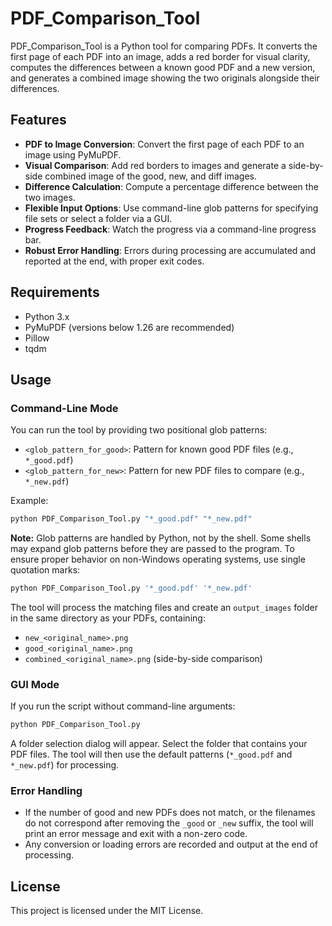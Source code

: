 # PDF_Comparison_Tool

PDF_Comparison_Tool is a Python tool for comparing PDFs. It converts the first page of each PDF into an image, adds a red border for visual clarity, computes the differences between a known good PDF and a new version, and generates a combined image showing the two originals alongside their differences.

## Features

- **PDF to Image Conversion**: Convert the first page of each PDF to an image using PyMuPDF.
- **Visual Comparison**: Add red borders to images and generate a side-by-side combined image of the good, new, and diff images.
- **Difference Calculation**: Compute a percentage difference between the two images.
- **Flexible Input Options**: Use command-line glob patterns for specifying file sets or select a folder via a GUI.
- **Progress Feedback**: Watch the progress via a command-line progress bar.
- **Robust Error Handling**: Errors during processing are accumulated and reported at the end, with proper exit codes.

## Requirements

- Python 3.x
- PyMuPDF (versions below 1.26 are recommended)
- Pillow
- tqdm

## Usage

### Command-Line Mode

You can run the tool by providing two positional glob patterns:

- `<glob_pattern_for_good>`: Pattern for known good PDF files (e.g., `*_good.pdf`)
- `<glob_pattern_for_new>`: Pattern for new PDF files to compare (e.g., `*_new.pdf`)

Example:

```sh
python PDF_Comparison_Tool.py "*_good.pdf" "*_new.pdf"
```

**Note:** Glob patterns are handled by Python, not by the shell. Some shells may expand glob patterns before they are passed to the program. To ensure proper behavior on non-Windows operating systems, use single quotation marks:

```sh
python PDF_Comparison_Tool.py '*_good.pdf' '*_new.pdf'
```

The tool will process the matching files and create an `output_images` folder in the same directory as your PDFs, containing:

- `new_<original_name>.png`
- `good_<original_name>.png`
- `combined_<original_name>.png` (side-by-side comparison)

### GUI Mode

If you run the script without command-line arguments:

```sh
python PDF_Comparison_Tool.py
```

A folder selection dialog will appear. Select the folder that contains your PDF files. The tool will then use the default patterns (`*_good.pdf` and `*_new.pdf`) for processing.

### Error Handling

- If the number of good and new PDFs does not match, or the filenames do not correspond after removing the `_good` or `_new` suffix, the tool will print an error message and exit with a non-zero code.
- Any conversion or loading errors are recorded and output at the end of processing.

## License

This project is licensed under the MIT License.
